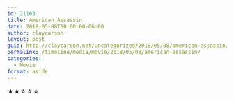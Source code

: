 ```yaml
---
id: 21163
title: American Assassin
date: 2018-05-08T00:00:00-06:00
author: claycarson
layout: post
guid: http://claycarson.net/uncategorized/2018/05/08/american-assassin/
permalink: /timeline/media/movie/2018/05/08/american-assassin/
categories:
  - Movie
format: aside
---
```

<div class="media-details"></div>

<div class="media-creator"></div>

<div class="media-rating">★★☆☆☆</div>